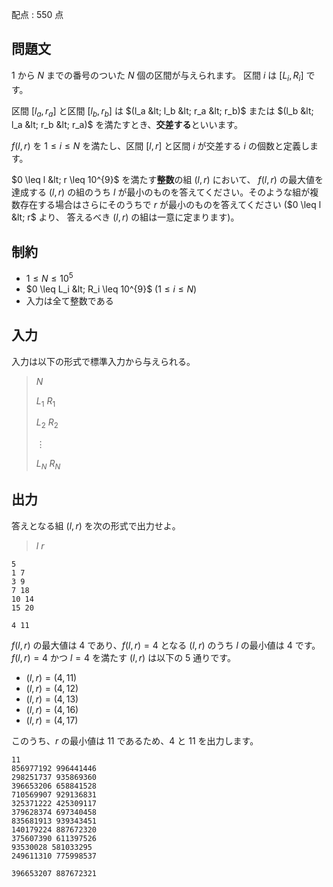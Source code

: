 配点 : $550$ 点

## 問題文

$1$ から $N$ までの番号のついた $N$ 個の区間が与えられます。 区間 $i$ は $[L_i,R_i]$ です。

区間 $[l_a,r_a]$ と区間 $[l_b,r_b]$ は $(l_a &lt; l_b &lt; r_a &lt; r_b)$ または $(l_b &lt; l_a &lt; r_b &lt; r_a)$ を満たすとき、**交差する**といいます。

$f(l,r)$ を $1 \leq i \leq N$ を満たし、区間 $[l,r]$ と区間 $i$ が交差する $i$ の個数と定義します。

$0 \leq l &lt; r \leq 10^{9}$ を満たす**整数**の組 $(l,r)$ において、 $f(l,r)$ の最大値を達成する $(l,r)$ の組のうち $l$ が最小のものを答えてください。そのような組が複数存在する場合はさらにそのうちで $r$ が最小のものを答えてください ($0 \leq l &lt; r$ より、 答えるべき $(l,r)$ の組は一意に定まります)。

## 制約

- $1 \leq N \leq 10^{5}$
- $0 \leq L_i &lt; R_i \leq 10^{9}$ $(1 \leq i \leq N)$
- 入力は全て整数である

## 入力

入力は以下の形式で標準入力から与えられる。

> $N$
> 
> $L_1$ $R_1$
> 
> $L_2$ $R_2$
> 
> $\vdots$
> 
> $L_N$ $R_N$

## 出力

答えとなる組 $(l,r)$ を次の形式で出力せよ。

> $l$ $r$

```input1
5
1 7
3 9
7 18
10 14
15 20
```

```output1
4 11
```

$f(l,r)$ の最大値は $4$ であり、$f(l,r)=4$ となる $(l,r)$ のうち $l$ の最小値は $4$ です。 $f(l,r)=4$ かつ $l=4$ を満たす $(l,r)$ は以下の $5$ 通りです。

- $(l,r)=(4,11)$
- $(l,r)=(4,12)$
- $(l,r)=(4,13)$
- $(l,r)=(4,16)$
- $(l,r)=(4,17)$

このうち、$r$ の最小値は $11$ であるため、$4$ と $11$ を出力します。

```input2
11
856977192 996441446
298251737 935869360
396653206 658841528
710569907 929136831
325371222 425309117
379628374 697340458
835681913 939343451
140179224 887672320
375607390 611397526
93530028 581033295
249611310 775998537
```

```output2
396653207 887672321
```